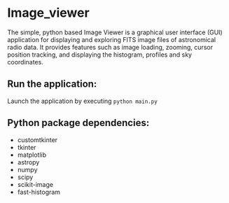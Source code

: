 # Image_viewer
The simple, python based Image Viewer is a graphical user interface (GUI) application for displaying and exploring FITS image files of astronomical radio data. It provides features such as image loading, zooming, cursor position tracking, and displaying the histogram, profiles and sky coordinates.

## Run the application:
Launch the application by executing ```python main.py```

## Python package dependencies:
- customtkinter
- tkinter
- matplotlib
- astropy
- numpy
- scipy
- scikit-image
- fast-histogram